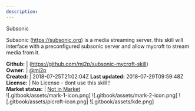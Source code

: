 ```yaml
---
description: 
---
```

Subsonic

Subsonic (https://subsonic.org) is a media streaming server. this skill will interface with a preconfigured subsonic server and allow mycroft to stream media from it.

**Github:** | (https://github.com/mj2p/subsonic-mycroft-skill)  
**Owner:** | [@mj2p](https://github.com/mj2p)  
**Created:** | 2018-07-25T21:02:04Z  **Last updated:** 2018-07-29T09:59:48Z  
**License:** | No License - dont use this skill !  
**Market status:** | [Not in Market](https://market.mycroft.ai/skill/)  
 ![.gitbook/assets/mark-1-icon.png]  ![.gitbook/assets/mark-2-icon.png]  ![.gitbook/assets/picroft-icon.png]  ![.gitbook/assets/kde.png]  
